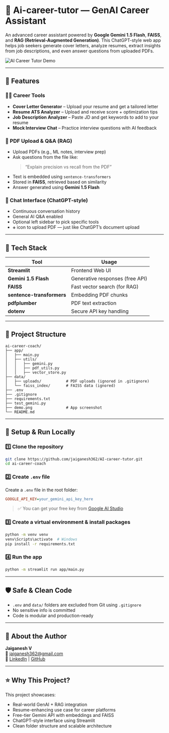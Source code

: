  
# 🧠 Ai-career-tutor — GenAI Career Assistant

An advanced career assistant powered by **Google Gemini 1.5 Flash**, **FAISS**, and **RAG (Retrieval-Augmented Generation)**. This ChatGPT-style web app helps job seekers generate cover letters, analyze resumes, extract insights from job descriptions, and even answer questions from uploaded PDFs.

![AI Career Tutor Demo](demo.png)

---

## 🚀 Features

### 🧑‍💼 Career Tools
- **Cover Letter Generator** – Upload your resume and get a tailored letter  
- **Resume ATS Analyzer** – Upload and receive score + optimization tips  
- **Job Description Analyzer** – Paste JD and get keywords to add to your resume  
- **Mock Interview Chat** – Practice interview questions with AI feedback  

### 📄 PDF Upload & Q&A (RAG)
- Upload PDFs (e.g., ML notes, interview prep)  
- Ask questions from the file like:  
  > “Explain precision vs recall from the PDF”  
- Text is embedded using `sentence-transformers`  
- Stored in **FAISS**, retrieved based on similarity  
- Answer generated using **Gemini 1.5 Flash**

### 💬 Chat Interface (ChatGPT-style)
- Continuous conversation history  
- General AI Q&A enabled  
- Optional left sidebar to pick specific tools  
- `➕` icon to upload PDF — just like ChatGPT’s document upload

---

## 🧠 Tech Stack

| Tool                     | Usage                              |
|--------------------------|-------------------------------------|
| **Streamlit**            | Frontend Web UI                     |
| **Gemini 1.5 Flash**     | Generative responses (free API)     |
| **FAISS**                | Fast vector search (for RAG)        |
| **sentence-transformers**| Embedding PDF chunks                |
| **pdfplumber**           | PDF text extraction                 |
| **dotenv**               | Secure API key handling             |

---

## 📁 Project Structure

```
ai-career-coach/
├── app/
│   ├── main.py
│   ├── utils/
│   │   ├── gemini.py
│   │   ├── pdf_utils.py
│   │   ├── vector_store.py
├── data/
│   ├── uploads/           # PDF uploads (ignored in .gitignore)
│   └── faiss_index/       # FAISS data (ignored)
├── .env
├── .gitignore
├── requirements.txt
├── test_gemini.py
├── demo.png               # App screenshot
└── README.md
```

---

## 🔧 Setup & Run Locally

### 1️⃣ Clone the repository

```bash
git clone https://github.com/jaiganesh362/AI-career-tutor.git
cd ai-career-coach
```

### 2️⃣ Create `.env` file

Create a `.env` file in the root folder:

```ini
GOOGLE_API_KEY=your_gemini_api_key_here
```

> ✅ You can get your free key from [Google AI Studio](https://makersuite.google.com/)

### 3️⃣ Create a virtual environment & install packages

```bash
python -m venv venv
venv\Scripts\activate  # Windows
pip install -r requirements.txt
```

### 4️⃣ Run the app

```bash
python -m streamlit run app/main.py
```

---

## 🛡️ Safe & Clean Code

- `.env` and `data/` folders are excluded from Git using `.gitignore`  
- No sensitive info is committed  
- Code is modular and production-ready  

---

## 👤 About the Author

**Jaiganesh V**  
📧 [jaiganesh362@gmail.com](mailto:jaiganesh362@gmail.com)  
🔗 [LinkedIn](https://www.linkedin.com/in/jai-ganesh-1v) | [GitHub](https://github.com/jaiganesh362)

---

## ⭐ Why This Project?

This project showcases:

- Real-world GenAI + RAG integration  
- Resume-enhancing use case for career platforms  
- Free-tier Gemini API with embeddings and FAISS  
- ChatGPT-style interface using Streamlit  
- Clean folder structure and scalable architecture  


